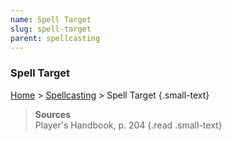 ```yaml
---
name: Spell Target
slug: spell-target
parent: spellcasting
---
```

### Spell Target
[Home](dm-operations-center) > [Spellcasting](spellcasting) > Spell Target {.small-text}

> **Sources** <br/>
> Player's Handbook, p. 204
{.read .small-text}
